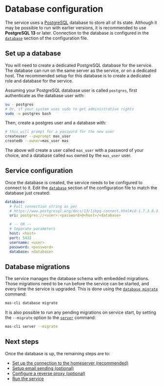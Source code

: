 # Database configuration

The service uses a [PostgreSQL](https://www.postgresql.org/) database to store all of its state.
Although it may be possible to run with earlier versions, it is recommended to use **PostgreSQL 13** or later.
Connection to the database is configured in the [`database`](../usage/configuration.md#database) section of the configuration file.

## Set up a database

You will need to create a dedicated PostgreSQL database for the service.
The database can run on the same server as the service, or on a dedicated host.
The recommended setup for this database is to create a dedicated role and database for the service.

Assuming your PostgreSQL database user is called `postgres`, first authenticate as the database user with:

```sh
su - postgres
# Or, if your system uses sudo to get administrative rights
sudo -u postgres bash
```

Then, create a postgres user and a database with:

```sh
# this will prompt for a password for the new user
createuser --pwprompt mas_user
createdb --owner=mas_user mas
```

The above will create a user called `mas_user` with a password of your choice, and a database called `mas` owned by the `mas_user` user.

## Service configuration

Once the database is created, the service needs to be configured to connect to it.
Edit the [`database`](../usage/configuration.md#database) section of the configuration file to match the database just created:

```yaml
database:
  # Full connection string as per
  # https://www.postgresql.org/docs/13/libpq-connect.html#id-1.7.3.8.3.6
  uri: postgres://<user>:<password>@<host>/<database>

  # -- OR --
  # Separate parameters
  host: <host>
  port: 5432
  username: <user>
  password: <password>
  database: <database>
```

## Database migrations

The service manages the database schema with embedded migrations.
Those migrations need to be run before the service can be started, and every time the service is upgraded.
This is done using the [`database migrate`](../usage/cli/database.md#database-migrate) command:

```sh
mas-cli database migrate
```

It is also possible to run any pending migrations on service start, by setting the `--migrate` option to the [`server`](../usage/cli/server.md#server) command:

```sh
mas-cli server --migrate
```

## Next steps

Once the database is up, the remaining steps are to:

 - [Set up the connection to the homeserver (recommended)](./homeserver.md)
 - [Setup email sending (optional)](../usage/configuration.md#email)
 - [Configure a reverse proxy (optional)](./reverse-proxy.md)
 - [Run the service](./running.md)
